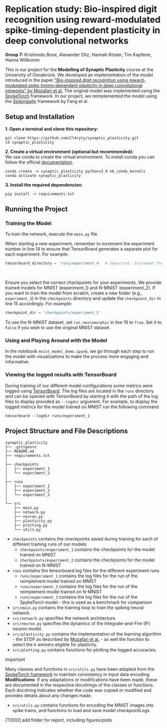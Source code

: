 # Replication study: Bio-inspired digit recognition using reward-modulated spike-timing-dependent plasticity in deep convolutional networks

**Group 7:** Krishnedu Bose, Alexander Ditz, Hannah Köster, Tim Kapferer, Hanna Willkomm

This is our project for the **Modelling of Synaptic Plasticity** course at the University of Osnabrück. We developed an implementation of the model introduced in the paper ["Bio-inspired digit recognition using reward-modulated spike-timing-dependent plasticity in deep convolutional networks" by Mozafari et al.](https://www.sciencedirect.com/science/article/abs/pii/S0031320319301906) The original model was implemented using the [SpykeTorch](https://arxiv.org/pdf/1903.02440) framework. In our project, we reimplemented the model using the [Spikingjelly](https://arxiv.org/pdf/2310.16620) framework by Fang et al.

## Setup and Installation

**1. Open a terminal and clone this repository:** <br>
```
git clone https://github.com/Cl4ryty/synaptic_plasticity.git 
cd synaptic_plasticity
```

**2. Create a virtual environment (optional but recommended):** <br>
We use conda to create the virtual environment. To install conda you can follow the official [documentation](https://conda.io/projects/conda/en/latest/user-guide/install/index.html). 
```
conda create -n synaptic_plasticity python=3.9 nb_conda_kernels
conda activate synaptic_plasticity 
```

**3. Install the required dependencies:**
```
pip install -r requirements.txt
```

## Running the Project
### Training the Model

To train the network, execute the `main.py` file. 

When starting a new experiment, remember to increment the experiment number in line 14 to ensure that TensorBoard generates a separate plot for each experiment. For example:

```python
tensorboard_directory = 'runs/experiment_4'  # Important: Increment the number for a new experiment
```
<br>

Ensure you select the correct checkpoints for your experiments. We provide trained models for MNIST (experiment_1) and N-MNIST (experiment_2). 
If you want to train the model from scratch, create a new folder (e.g., `experiment_3`) in the `checkpoints` directory and update the `checkpoint_dir` in line 15 accordingly. For example:

```python
checkpoint_dir = 'checkpoints/experiment_3'
```
To use the N-MNIST dataset, set `run_neuromorphic` in line 16 to `True`. Set it to `False` if you wish to use the original MNIST dataset.


### Using and Playing Around with the Model

In the notebook `mnist_model_demo.ipynb`, we go through each step to run the model with visualizations to make the process more engaging and informative.

### Viewing the logged results with TensorBoard
During training of our different model configurations some metrics were logged using [TensorBoard](https://www.tensorflow.org/tensorboard/get_started). The log files are located in the ```runs``` directory and can be opened with TensorBoard by starting it with the path of the log files to display provided as `--logdir` argument. For example, to display the logged metrics for the model trained on MNIST run the following command 
```
tensorboard --logdir runs/experiment_1
```  

## Project Structure and File Descriptions

```
synaptic_plasticity
├── .gitignore
├── README.md
├── requirements.txt
│
├── checkpoints
│   ├── experiment_1
│   └── experiment_2
│
├── runs
│   ├── experiment_1
│   ├── experiment_2
│   └── experiment_3
│
└── src
    ├── main.py
    ├── network.py
    ├── neuron.py
    ├── plasticity.py
    ├── plotting.py
    └── utils.py

```

- ```checkpoints``` contains the checkpoints saved during training for each of different training runs of our models
    - ```checkpoints/experiment_1``` contains the checkpoints for the model trained on MNIST
    - ```checkpoints/experiment_2``` contains the checkpoints for the model trained on N-MNIST
- ```runs``` contains the tensorboard log files for the different experiment runs
    - ```runs/experiment_1``` contains the log files for the run of the reimplement model trained on MNIST
    - ```runs/experiment_2``` contains the log files for the run of the reimplement model trained on N-MNIST
    - ```runs/experiment_3``` contains the log files for the run of the SpykeTorch model - this is used as a benchmark for comparison
- ```src/main.py``` contains the training loop to train the spiking neural network.
- ```src/network.py``` specifies the network architecture.
- ```src/neuron.py``` specifies the dynamics of the Integrate-and-Fire (IF) neuron model.
- ```src/plasticity.py``` contains the implementation of the learning algorithm - the STDP as described by [Mozafari et al.](https://www.sciencedirect.com/science/article/abs/pii/S0031320319301906) - as well the function to select the k winners eligible for plasticity.
- ```src/plotting.py``` contains functions for plotting the logged accuracies.
> [!IMPORTANT]
> Many classes and functions in `src/utils.py` have been adapted from the [SpykeTorch framework](https://github.com/miladmozafari/SpykeTorch/blob/master/SpykeTorch/utils.py) to maintain consistency in input data encoding. <br>
> **Modifications**: If any adaptations or modifications have been made, these are documented in the respective docstrings of the classes or functions. Each docstring indicates whether the code was copied or modified and provides details about any changes made.

- ```src/utils.py``` contains functions for encoding the MNIST images into spike trains, and functions to load and save model checkpointLogs

[TODO] add folder for report, including figures/plots
